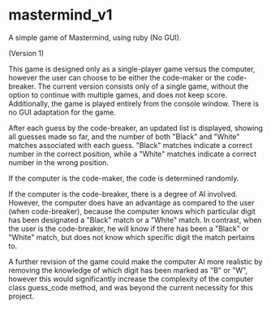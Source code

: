 # mastermind_v1

A simple game of Mastermind, using ruby (No GUI).  

(Version 1)

This game is designed only as a single-player game versus the computer, however
the user can choose to be either the code-maker or the code-breaker.  The
current version consists only of a single game, without the option to continue
with multiple games, and does not keep score. Additionally, the game is played
entirely from the console window.  There is no GUI adaptation for the game.

After each guess by the code-breaker, an updated list is displayed, showing all
guesses made so far, and the number of both "Black" and "White" matches
associated with each guess.  "Black" matches indicate a correct number in the
correct position, while a "White" matches indicate a correct number in the
wrong position.

If the computer is the code-maker, the code is determined randomly.

If the computer is the code-breaker, there is a degree of AI involved.  However,
the computer does have an advantage as compared to the user (when code-breaker),
because the computer knows which particular digit has been designated a "Black"
match or a "White" match.  In contrast, when the user is the code-breaker, he
will know if there has been a "Black" or "White" match, but does not know which
specific digit the match pertains to.

A further revision of the game could make the computer AI more realistic by
removing the knowledge of which digit has been marked as "B" or "W", however
this would significantly increase the complexity of the computer class
guess_code method, and was beyond the current necessity for this project.    
